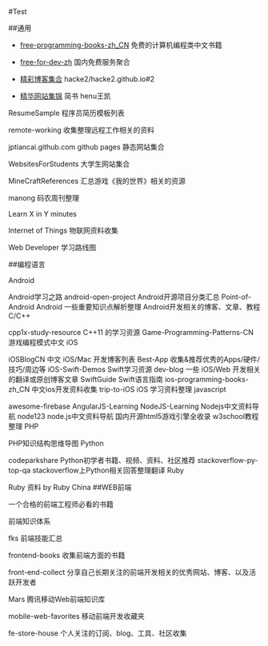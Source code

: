 #Test

##通用

* [free-programming-books-zh_CN](https://github.com/justjavac/free-programming-books-zh_CN) 免费的计算机编程类中文书籍

* [free-for-dev-zh](https://github.com/qinghuaiorg/free-for-dev-zh) 国内免费服务聚合

* [精彩博客集合](https://github.com/hacke2/hacke2.github.io/issues/2) hacke2/hacke2.github.io#2

* [精华网站集锦](http://www.jianshu.com/p/9e65fa0b808e) 简书 henu王凯

ResumeSample 程序员简历模板列表

remote-working 收集整理远程工作相关的资料

jptiancai.github.com github pages 静态网站集合

WebsitesForStudents 大学生网站集合

MineCraftReferences 汇总游戏《我的世界》相关的资源

manong 码农周刊整理

Learn X in Y minutes

Internet of Things 物联网资料收集

Web Developer 学习路线图

##编程语言

Android

Android学习之路
android-open-project Android开源项目分类汇总
Point-of-Android Android 一些重要知识点解析整理
Android开发相关的博客、文章、教程
C/C++

cpp1x-study-resource C++11 的学习资源
Game-Programming-Patterns-CN 游戏编程模式中文
iOS

iOSBlogCN 中文 iOS/Mac 开发博客列表
Best-App 收集&推荐优秀的Apps/硬件/技巧/周边等
iOS-Swift-Demos Swift学习资源
dev-blog 一些 iOS/Web 开发相关的翻译或原创博客文章
SwiftGuide Swift语言指南
ios-programming-books-zh_CN 中文ios开发资料收集
trip-to-iOS iOS 学习资料整理
javascript

awesome-firebase
AngularJS-Learning
NodeJS-Learning Nodejs中文资料导航
node123 node.js中文资料导航
国内开源html5游戏引擎全收录
w3school教程整理
PHP

PHP知识结构思维导图
Python

codeparkshare Python初学者书籍、视频、资料、社区推荐
stackoverflow-py-top-qa stackoverflow上Python相关回答整理翻译
Ruby

Ruby 资料 by Ruby China
##WEB前端

一个合格的前端工程师必看的书籍

前端知识体系

fks 前端技能汇总

frontend-books 收集前端方面的书籍

front-end-collect 分享自己长期关注的前端开发相关的优秀网站、博客、以及活跃开发者

Mars 腾讯移动Web前端知识库

mobile-web-favorites 移动前端开发收藏夹

fe-store-house 个人关注的订阅、blog、工具、社区收集
